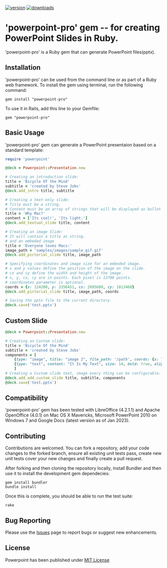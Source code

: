 [![version](https://badge.fury.io/rb/powerpoint.svg)](https://badge.fury.io/rb/powerpointk)
[![downloads](https://ruby-gem-downloads-badge.herokuapp.com/powerpoint?type=total&total_label=downloads)](https://ruby-gem-downloads-badge.herokuapp.com/powerpoint?type=total&total_label=downloads)

# 'powerpoint-pro' gem -- for creating PowerPoint Slides in Ruby.

'powerpoint-pro' is a Ruby gem that can generate PowerPoint files(pptx).

## Installation

'powerpoint-pro' can be used from the command line or as part of a Ruby web framework. To install the gem using terminal, run the following command:

    gem install "powerpoint-pro"

To use it in Rails, add this line to your Gemfile:

    gem "powerpoint-pro"


## Basic Usage

'powerpoint-pro' gem can generate a PowerPoint presentaion based on a standard template:

```ruby
require 'powerpoint'

@deck = Powerpoint::Presentation.new

# Creating an introduction slide:
title = 'Bicycle Of the Mind'
subtitle = 'created by Steve Jobs'
@deck.add_intro title, subtitle

# Creating a text-only slide:
# Title must be a string.
# Content must be an array of strings that will be displayed as bullet items.
title = 'Why Mac?'
content = ['Its cool!', 'Its light.']
@deck.add_textual_slide title, content

# Creating an image Slide:
# It will contain a title as string.
# and an embeded image
title = 'Everyone loves Macs:'
image_path = 'samples/images/sample_gif.gif'
@deck.add_pictorial_slide title, image_path

# Specifying coordinates and image size for an embeded image.
# x and y values define the position of the image on the slide.
# cx and cy define the width and height of the image.
# x, y, cx, cy are in points. Each pixel is 12700 points.
# coordinates parameter is optional.
coords = {x: 124200, y: 3356451, cx: 2895600, cy: 1013460}
@deck.add_pictorial_slide title, image_path, coords

# Saving the pptx file to the current directory.
@deck.save('test.pptx')
```

## Custom Slide
```ruby
@deck = Powerpoint::Presentation.new

# Creating an Custom slide:
title = 'Bicycle Of the Mind'
subtitle = 'created by Steve Jobs'
components = [
    {type: "image", title: "image 2", file_path: '/path', coords: {x: 750, y: 0, cx: 50, cy: 50}}, 
    {type: "text", content: "It Is My Text", size: 14, bold: true, align: 'right', font: "Snell Roundhand"},
    ]
# Creating a Custom slide text, image every thing can be configurable:
@deck.add_add_custom_slide title, subtitle, components
@deck.save('test.pptx')
```
  
## Compatibility

'powerpoint-pro' gem has been tested with LibreOffice (4.2.1.1) and Apache OpenOffice (4.0.1) on Mac OS X Mavericks, Microsoft PowerPoint 2010 on Windows 7 and Google Docs (latest version as of Jan 2023).

## Contributing

Contributions are welcomed. You can fork a repository, add your code changes to the forked branch, ensure all existing unit tests pass, create new unit tests cover your new changes and finally create a pull request.

After forking and then cloning the repository locally, install Bundler and then use it to install the development gem dependecies:

    gem install bundler
    bundle install

Once this is complete, you should be able to run the test suite:

    rake


## Bug Reporting

Please use the [Issues](https://github.com/prosenjit98/powerpoint_pro/issues) page to report bugs or suggest new enhancements.

## License

Powerpoint has been published under [MIT License](https://github.com/prosenjit98/powerpoint_pro/blob/master/LICENSE.txt)
